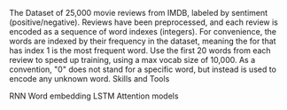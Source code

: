 
The Dataset of 25,000 movie reviews from IMDB, labeled by sentiment
(positive/negative). Reviews have been preprocessed, and each review is encoded
as a sequence of word indexes (integers). For convenience, the words are indexed
by their frequency in the dataset, meaning the for that has index 1 is the most
frequent word. Use the first 20 words from each review to speed up training,
using a max vocab size of 10,000.
As a convention, "0" does not stand for a specific word, but instead is used to
encode any unknown word.
Skills and Tools

RNN Word embedding LSTM Attention models
